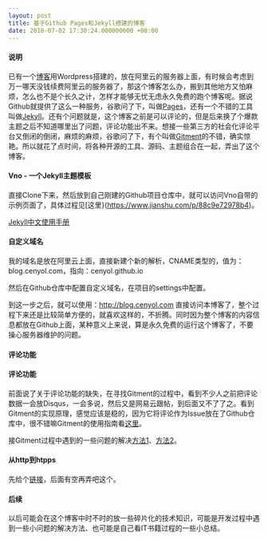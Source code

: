 ```yaml
---
layout: post
title: 基于Github Pages和Jekyll搭建的博客
date: 2018-07-02 17:30:24.000000000 +08:00
---
```


#### 说明

已有一个[博客](https://cenyol.com)用Wordpress搭建的，放在阿里云的服务器上面，有时候会考虑到万一哪天没钱续费阿里云的服务器了，那这个博客怎么办，搬到其他地方又怕麻烦，怎么也不是个长久之计，怎样才能够无忧无虑永久免费的跑个博客呢。据说Github就提供了这么一种服务，谷歌问了下，叫做[Pages](https://help.github.com/categories/github-pages-basics)，还有一个不错的工具叫做[Jekyll](https://jekyllrb.com)。还有个问题就是，这个博客之前是可以评论的，但是后来换了个爆款主题之后不知道哪里出了问题，评论功能出不来。想接一些第三方的社会化评论平台又倒闭的倒闭，麻烦的麻烦，谷歌问了下，有个叫做[Gitment](https://github.com/imsun/gitment)的不错，确实惊艳。所以就花了点时间，将各种开源的工具、源码、主题组合在一起，弄出了这个博客。

#### Vno - 一个Jekyll主题模板

直接Clone下来，然后放到自己刚建的Github项目仓库中，就可以访问Vno自带的示例页面了，具体过程见[这里}(https://www.jianshu.com/p/88c9e72978b4)。

[Jekyll中文使用手册](https://jekyllcn.com)

#### 自定义域名

我的域名是放在阿里云上面，直接新建个新的解析，CNAME类型的，值为：blog.cenyol.com，指向：cenyol.github.io

然后在Github仓库中配置自定义域名，在项目的settings中配置。

到这一步之后，就可以使用：http://blog.cenyol.com 直接访问本博客了，整个过程下来还是比较简单方便的，就喜欢这样的，不折腾。同时因为整个博客的内容信息都放在Github上面，某种意义上来说，算是永久免费的运行这个博客了，不要操心服务器维护的问题。

#### 评论功能
#### 评论功能

前面说了关于评论功能的缺失，在寻找Gitment的过程中，看到不少人之前把评论数据一会放Disqus，一会多说，然后又是网易云跟帖，到后面又不了了之。看到Gitment的实现原理，感觉应该是稳的，因为它将评论作为Issue放在了Github仓库中，很不错嘛Gitment的使用指南看[这里](https://imsun.net/posts/gitment-introduction)。

接Gitment过程中遇到的一些问题的解决[方法1](http://liujinkai.com/2017/10/24/gitment-pinglun-chajian)、[方法2](http://xichen.pub/2018/01/31/2018-01-31-gitment)。

#### 从http到htpps

先给个[链接](https://imququ.com/post/letsencrypt-certificate.html)，后面有空再弄吧这个。

#### 后续

以后可能会在这个博客中时不时的放一些碎片化的技术知识，可能是开发过程中遇到一些小问题的解决方法、也可能是自己看IT书籍过程的一些小总结。
